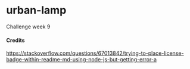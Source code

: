 # urban-lamp
Challenge week 9

#### Credits

https://stackoverflow.com/questions/67013842/trying-to-place-license-badge-within-readme-md-using-node-js-but-getting-error-a

